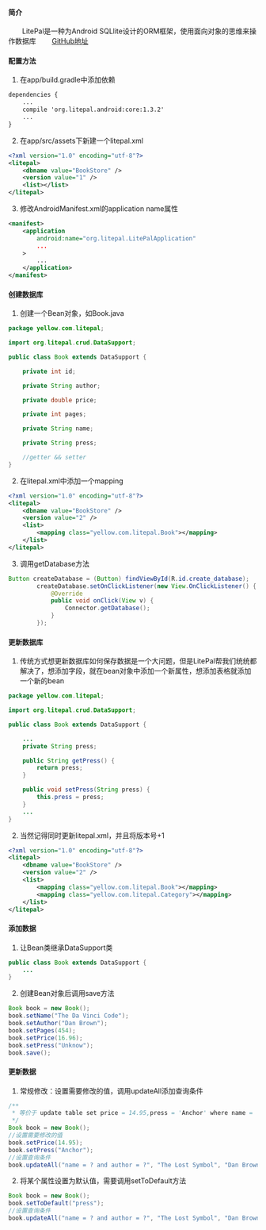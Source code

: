 #### 简介
　　LitePal是一种为Android SQLlite设计的ORM框架，使用面向对象的思维来操作数据库
　　[GitHub地址][1]

#### 配置方法

 1. 在app/build.gradle中添加依赖
 
``` xml
dependencies {
    ...
    compile 'org.litepal.android:core:1.3.2'
    ...
}
```
 2. 在app/src/assets下新建一个litepal.xml

``` xml
<?xml version="1.0" encoding="utf-8"?>
<litepal>
    <dbname value="BookStore" />
    <version value="1" />
    <list></list>
</litepal>
```
 3. 修改AndroidManifest.xml的application name属性

``` xml
<manifest>
    <application
        android:name="org.litepal.LitePalApplication"
        ...
    >
        ...
    </application>
</manifest>
```

#### 创建数据库

 1. 创建一个Bean对象，如Book.java
 
``` java
package yellow.com.litepal;

import org.litepal.crud.DataSupport;

public class Book extends DataSupport {

    private int id;

    private String author;

    private double price;

    private int pages;

    private String name;

    private String press;

    //getter && setter
}

```

 2. 在litepal.xml中添加一个mapping
 
``` xml
<?xml version="1.0" encoding="utf-8"?>
<litepal>
    <dbname value="BookStore" />
    <version value="2" />
    <list>
        <mapping class="yellow.com.litepal.Book"></mapping>
    </list>
</litepal>
```

3. 调用getDatabase方法

``` java
Button createDatabase = (Button) findViewById(R.id.create_database);
        createDatabase.setOnClickListener(new View.OnClickListener() {
            @Override
            public void onClick(View v) {
                Connector.getDatabase();
            }
        });
```




#### 更新数据库

 1. 传统方式想更新数据库如何保存数据是一个大问题，但是LitePal帮我们统统都解决了，想添加字段，就在bean对象中添加一个新属性，想添加表格就添加一个新的bean
 
``` java
package yellow.com.litepal;

import org.litepal.crud.DataSupport;

public class Book extends DataSupport {

    ...
    private String press;

    public String getPress() {
        return press;
    }

    public void setPress(String press) {
        this.press = press;
    }
	...
}
```


 2. 当然记得同时更新litepal.xml，并且将版本号+1

``` xml
<?xml version="1.0" encoding="utf-8"?>
<litepal>
    <dbname value="BookStore" />
    <version value="2" />
    <list>
        <mapping class="yellow.com.litepal.Book"></mapping>
        <mapping class="yellow.com.litepal.Category"></mapping>
    </list>
</litepal>
```



















 [1]: https://github.com/LitePalFramework/LitePal
#### 添加数据

 1. 让Bean类继承DataSupport类

``` java
public class Book extends DataSupport {
	...
}
```
 2. 创建Bean对象后调用save方法

``` java
Book book = new Book();
book.setName("The Da Vinci Code");
book.setAuthor("Dan Brown");
book.setPages(454);
book.setPrice(16.96);
book.setPress("Unknow");
book.save();
```

#### 更新数据

 1. 常规修改：设置需要修改的值，调用updateAll添加查询条件

``` java
/**
 * 等价于 update table set price = 14.95,press = 'Anchor' where name = 'The Lost Symbol' and author = 'Dan Brown'
 */
Book book = new Book();
//设置需要修改的值
book.setPrice(14.95);
book.setPress("Anchor");
//设置查询条件
book.updateAll("name = ? and author = ?", "The Lost Symbol", "Dan Brown");
```

 2. 将某个属性设置为默认值，需要调用setToDefault方法

``` java
Book book = new Book();
book.setToDefault("press");
//设置查询条件
book.updateAll("name = ? and author = ?", "The Lost Symbol", "Dan Brown");
```
